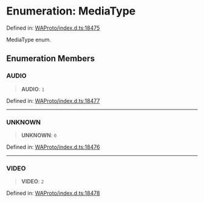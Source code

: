 # Enumeration: MediaType

Defined in: [WAProto/index.d.ts:18475](https://github.com/Fokusdotid/Baileys/blob/4aa08196a497251af5be42856601e02d8a85cce8/WAProto/index.d.ts#L18475)

MediaType enum.

## Enumeration Members

### AUDIO

> **AUDIO**: `1`

Defined in: [WAProto/index.d.ts:18477](https://github.com/Fokusdotid/Baileys/blob/4aa08196a497251af5be42856601e02d8a85cce8/WAProto/index.d.ts#L18477)

***

### UNKNOWN

> **UNKNOWN**: `0`

Defined in: [WAProto/index.d.ts:18476](https://github.com/Fokusdotid/Baileys/blob/4aa08196a497251af5be42856601e02d8a85cce8/WAProto/index.d.ts#L18476)

***

### VIDEO

> **VIDEO**: `2`

Defined in: [WAProto/index.d.ts:18478](https://github.com/Fokusdotid/Baileys/blob/4aa08196a497251af5be42856601e02d8a85cce8/WAProto/index.d.ts#L18478)
